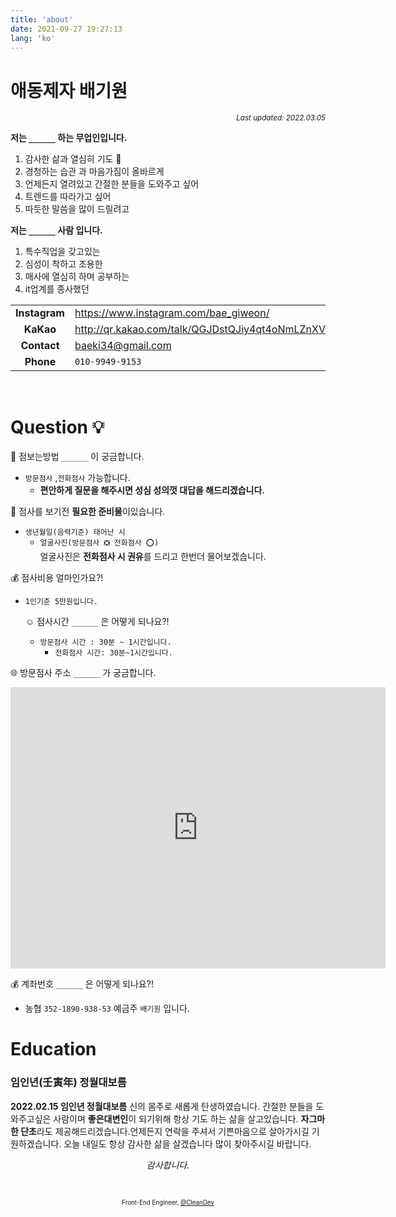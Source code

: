 ```yaml
---
title: 'about'
date: 2021-09-27 19:27:13
lang: 'ko'
---
```


# 애동제자 배기원

<div align="right"><sub><i>Last updated: 2022.03.05</i></sub></div>

**저는 `______` 하는 무업인입니다.**

1. 감사한 삶과 열심히 기도 🙏
2. 경청하는 습관 과 마음가짐이 올바르게
3. 언제든지 열려있고 간절한 분들을 도와주고 싶어
4. 트렌드를 따라가고 싶어
5. 따듯한 말씀을 많이 드릴려고

**저는 `______` 사람 입니다.**

1. 특수직업을 갖고있는
2. 심성이 착하고 조용한
3. 매사에 열심히 하며 공부하는
4. it업계를 종사했던

|               |                                                         |
| :-----------: | ------------------------------------------------------- |
| **Instagram** | <https://www.instagram.com/bae_giweon/>                 |
|   **KaKao**   | <http://qr.kakao.com/talk/QGJDstQJiy4qt4oNmLZnXVsz1k0-> |
|  **Contact**  | <baeki34@gmail.com>                                     |
|   **Phone**   | `010-9949-9153`                                         |

<br />

# Question 💡

👏 점보는방법 `______` 이 궁금합니다.

- `방문점사` ,`전화점사` 가능합니다.
  - **편안하게 질문을 해주시면 성심 성의껏 대답을 해드리겠습니다.**

💙 점사를 보기전 **필요한 준비물**이있습니다.

- `생년월일(음력기준) 태어난 시`
  - `얼굴사진(방문점사 ❎ 전화점사 ⭕)`  
    얼굴사진은 **전화점사 시 권유**를 드리고 한번더 물어보겠습니다.

💰 점사비용 얼마인가요?!

- `1인기준 5만원입니다.`

  ☺️ 점사시간 `______` 은 어떻게 되나요?!

  - `방문점사 시간 : 30분 ~ 1시간입니다.`
    - `전화점사 시간: 30분~1시간입니다.`

🌐 방문점사 주소 `______` 가 궁금합니다.

<iframe src="https://www.google.com/maps/embed?pb=!1m18!1m12!1m3!1d3171.1688426860155!2d127.24357101530582!3d37.3621815798367!2m3!1f0!2f0!3f0!3m2!1i1024!2i768!4f13.1!3m3!1m2!1s0x357caa65d74dc801%3A0xd8b15d29b8b19f5!2z6rK96riw64-EIOq0keyjvOyLnCDsmKTtj6zsnY0g66ek67SJ7J6s6ri4IDk!5e0!3m2!1sko!2skr!4v1646441526670!5m2!1sko!2skr" width="600" height="450" style="border:0;" allowfullscreen="" loading="lazy"></iframe>

💰 계좌번호 `______` 은 어떻게 되나요?!

- 농협 `352-1890-938-53` 예금주 `배기원` 입니다.

# Education

### 임인년(壬寅年) 정월대보름

**2022.02.15 임인년 정월대보름** 신의 몸주로 새롭게 탄생하였습니다.
간절한 분들을 도와주고싶은 사람이며 **좋은대변인**이 되기위해 항상 기도 하는 삶을 살고있습니다.
**자그마한 단초**라도 제공해드리겠습니다.언제든지 연락을 주셔서 기쁜마음으로 살아가시길 기원하겠습니다.
오늘 내일도 항상 감사한 삶을 살겠습니다 많이 찾아주시길 바랍니다.

<div align="center" class="final">

_감사합니다._

<br/>

<sub><sup>Front-End Engineer, <a href="https://github.com/rlwi440">@CleanDev</a></sup></sub>

</div>
